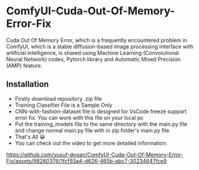 # ComfyUI-Cuda-Out-Of-Memory-Error-Fix
Cuda Out Of Memory Error, which is a frequently encountered problem in ComfyUI, which is a stable diffusion-based image processing interface with artificial intelligence, is shared using Machine Learning (Convolutional Neural Network) codes, Pytorch library and Automatic Mixed Precision (AMP) feature.
## Installation

- Firstly download repository .zip file
- Training Classifier File is a Sample Only
- CNN-with-fashion-dataset file is designed for VsCode freeze support error fix. You can work with this file on your local pc
- Put the training_models file to the same directory with the main.py file and change normal main.py file with in zip folder's main.py file
- That's All  :grinning:
- You can check out the video to get more detailed information.


https://github.com/yusuf-dogan/ComfyUI-Cuda-Out-Of-Memory-Error-Fix/assets/98260376/1fcf93a4-d626-465b-abc7-30234647fce9

